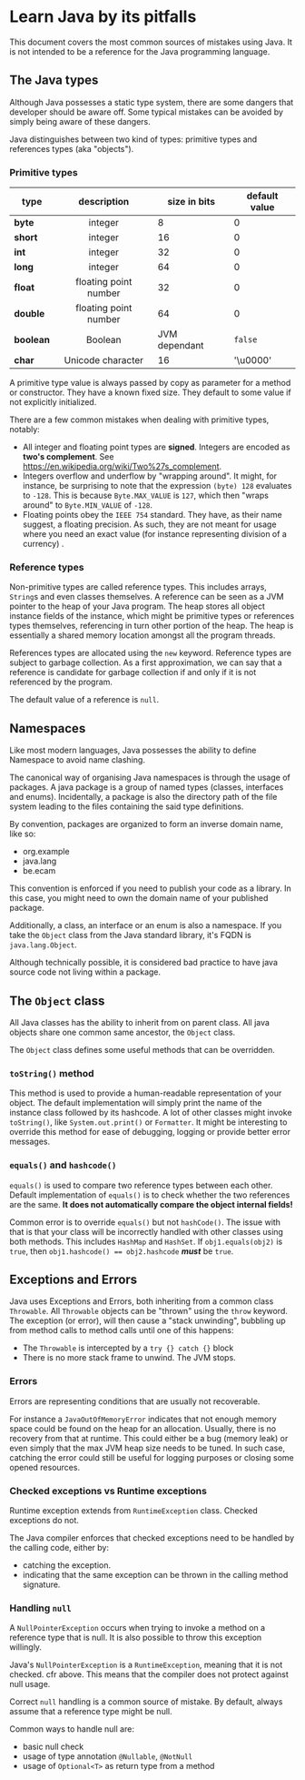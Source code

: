 # Learn Java by its pitfalls

This document covers the most common sources of mistakes using Java.
It is not intended to be a reference for the Java programming language.

## The Java types

Although Java possesses a static type system, there are some dangers that developer should be aware off.
Some typical mistakes can be avoided by simply being aware of these dangers.

Java distinguishes between two kind of types: primitive types and references types (aka "objects").

### Primitive types

| type        |      description      | size in bits  | default value |
|-------------|:---------------------:|---------------|---------------|
| **byte**    |        integer        | 8             | 0             |
| **short**   |        integer        | 16            | 0             |
| **int**     |        integer        | 32            | 0             |
| **long**    |        integer        | 64            | 0             |
| **float**   | floating point number | 32            | 0             |
| **double**  | floating point number | 64            | 0             |
| **boolean** |        Boolean        | JVM dependant | `false`       |
| **char**    |   Unicode character   | 16            | '\u0000'      |

A primitive type value is always passed by copy as parameter for a method or constructor.
They have a known fixed size. They default to some value if not explicitly initialized.

There are a few common mistakes when dealing with primitive types, notably:

- All integer and floating point types are **signed**. Integers are encoded as **two's complement**.
  See <https://en.wikipedia.org/wiki/Two%27s_complement>.
- Integers overflow and underflow by "wrapping around".
  It might, for instance, be surprising to note that the expression `(byte) 128` evaluates to `-128`.
  This is because `Byte.MAX_VALUE` is `127`, which then "wraps around" to `Byte.MIN_VALUE` of `-128`.
- Floating points obey the `IEEE 754` standard.
  They have, as their name suggest, a floating precision.
  As such, they are not meant for usage where you need an exact value (for instance representing division of a currency)
  .

### Reference types

Non-primitive types are called reference types. This includes arrays, `String`s and even classes themselves.
A reference can be seen as a JVM pointer to the heap of your Java program.
The heap stores all object instance fields of the instance, which might be primitive types or references types
themselves, referencing in turn other portion of the heap.
The heap is essentially a shared memory location amongst all the program threads.

References types are allocated using the `new` keyword.
Reference types are subject to garbage collection.
As a first approximation, we can say that a reference is candidate for garbage collection if and only if it is not
referenced by the program.

The default value of a reference is `null`.

## Namespaces

Like most modern languages, Java possesses the ability to define Namespace to avoid name clashing.

The canonical way of organising Java namespaces is through the usage of packages.
A java package is a group of named types (classes, interfaces and enums).
Incidentally, a package is also the directory path of the file system leading to the files containing the said type
definitions.

By convention, packages are organized to form an inverse domain name, like so:

- org.example
- java.lang
- be.ecam

This convention is enforced if you need to publish your code as a library.
In this case, you might need to own the domain name of your published package.

Additionally, a class, an interface or an enum is also a namespace.
If you take the `Object` class from the Java standard library, it's FQDN is `java.lang.Object`.

Although technically possible, it is considered bad practice to have java source code not living within a package.

## The `Object` class

All Java classes has the ability to inherit from on parent class. All java objects share one common same ancestor,
the `Object` class.

The `Object` class defines some useful methods that can be overridden.

### `toString()` method

This method is used to provide a human-readable representation of your object.
The default implementation will simply print the name of the instance class followed by its hashcode.
A lot of other classes might invoke `toString()`, like `System.out.print()` or `Formatter`.
It might be interesting to override this method for ease of debugging, logging or provide better error messages.

### `equals()` and `hashcode()`

`equals()` is used to compare two reference types between each other.
Default implementation of `equals()` is to check whether the two references are the same.
**It does not automatically compare the object internal fields!**

Common error is to override `equals()` but not `hashCode()`.
The issue with that is that your class will be incorrectly handled with other classes using both methods.
This includes `HashMap` and `HashSet`.
If `obj1.equals(obj2)` is `true`, then `obj1.hashcode() == obj2.hashcode` ***must*** be `true`.

## Exceptions and Errors

Java uses Exceptions and Errors, both inheriting from a common class `Throwable`.
All `Throwable` objects can be "thrown" using the `throw` keyword.
The exception (or error), will then cause a "stack unwinding", bubbling up from method calls to method calls until one
of this happens:

- The `Throwable` is intercepted by a `try {} catch {}` block
- There is no more stack frame to unwind. The JVM stops.

### Errors

Errors are representing conditions that are usually not recoverable.

For instance a `JavaOutOfMemoryError` indicates that not enough memory space could be found on the heap for an
allocation.
Usually, there is no recovery from that at runtime. This could either be a bug (memory leak) or even simply that the max
JVM heap size needs to be tuned.
In such case, catching the error could still be useful for logging purposes or closing some opened resources.

### Checked exceptions vs Runtime exceptions

Runtime exception extends from `RuntimeException` class. Checked exceptions do not.

The Java compiler enforces that checked exceptions need to be handled by the calling code, either by:
- catching the exception.
- indicating that the same exception can be thrown in the calling method signature.

### Handling `null`

A `NullPointerException` occurs when trying to invoke a method on a reference type that is null.
It is also possible to throw this exception willingly.

Java's `NullPointerException` is a `RuntimeException`, meaning that it is not checked. cfr above.
This means that the compiler does not protect against null usage.

Correct `null` handling is a common source of mistake.
By default, always assume that a reference type might be null.

Common ways to handle null are:
- basic null check
- usage of type annotation `@Nullable`, `@NotNull`
- usage of `Optional<T>` as return type from a method